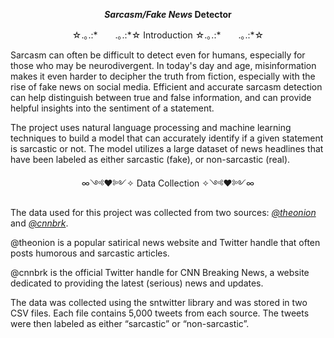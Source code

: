 <p align="center"> <b><i>Sarcasm/Fake News</i> Detector</b>
<p align="center">
☆.｡.:*　　.｡.:*☆ Introduction ☆.｡.:*　　.｡.:*☆

Sarcasm can often be difficult to detect even for humans, especially for those who may be neurodivergent. In today's day and age, misinformation makes it even harder to decipher the truth from fiction, especially with the rise of fake news on social media. Efficient and accurate sarcasm detection can help distinguish between true and false information, and can provide helpful insights into the sentiment of a statement.

The project uses natural language processing and machine learning techniques to build a model that can accurately identify if a given statement is sarcastic or not. The model utilizes a large dataset of news headlines that have been labeled as either sarcastic (fake), or non-sarcastic (real).

<p align="center">
∞༺♥༻✧ Data Collection ✧༺♥༻∞


The data used for this project was collected from two sources: [_@theonion_](https://twitter.com/TheOnion) and [_@cnnbrk_](https://twitter.com/cnnbrk). 

@theonion is a popular satirical news website and Twitter handle that often posts humorous and sarcastic articles. 

@cnnbrk is the official Twitter handle for CNN Breaking News, a website dedicated to providing the latest (serious) news and updates. 

The data was collected using the sntwitter library and was stored in two CSV files. Each file contains 5,000 tweets from each source. The tweets were then labeled as either “sarcastic” or “non-sarcastic”.
